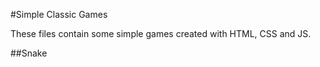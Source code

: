 #Simple Classic Games

These files contain some simple games created with HTML, CSS and JS.

##Snake
